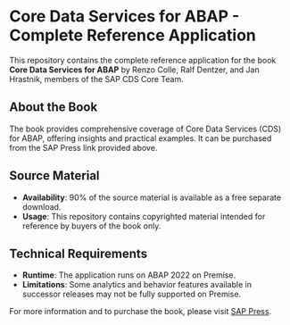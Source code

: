 # Core Data Services for ABAP - Complete Reference Application

This repository contains the complete reference application for the book **Core Data Services for ABAP** by Renzo Colle, Ralf Dentzer, and Jan Hrastnik, members of the SAP CDS Core Team.

## About the Book

The book provides comprehensive coverage of Core Data Services (CDS) for ABAP, offering insights and practical examples. It can be purchased from the SAP Press link provided above.

## Source Material

- **Availability**: 90% of the source material is available as a free separate download.
- **Usage**: This repository contains copyrighted material intended for reference by buyers of the book only.

## Technical Requirements

- **Runtime**: The application runs on ABAP 2022 on Premise.
- **Limitations**: Some analytics and behavior features available in successor releases may not be fully supported on Premise.

For more information and to purchase the book, please visit [SAP Press](https://www.sap-press.com/core-data-services-for-abap_5642/).

